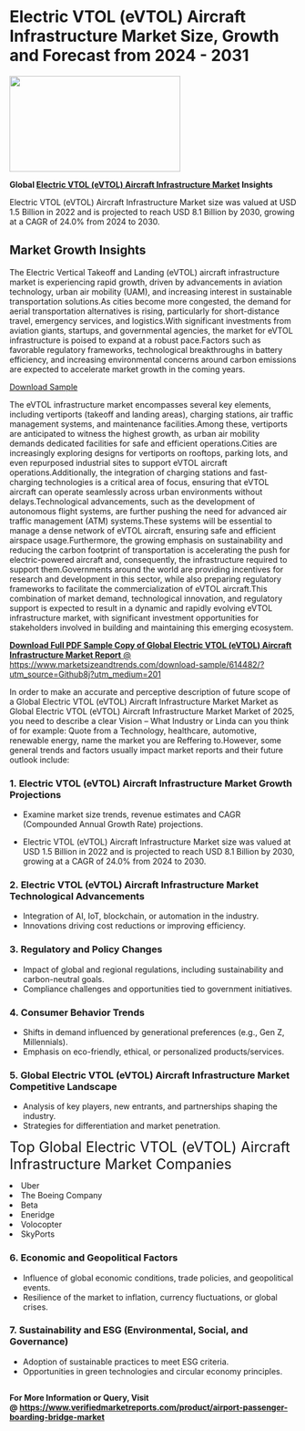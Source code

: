 <H1>Electric VTOL (eVTOL) Aircraft Infrastructure Market Size, Growth and Forecast from 2024 - 2031</H1><img class="aligncenter size-medium wp-image-584254" src="https://thirdeyenews.in/wp-content/uploads/2024/09/Global-Market-Research-300x168.jpeg" alt="" width="300" height="168" /><p><strong>Global&nbsp;<a href="https://www.marketsizeandtrends.com/download-sample/614482/?utm_source=Github8j?utm_medium=201">Electric VTOL (eVTOL) Aircraft Infrastructure Market</a> Insights</strong></p><p>Electric VTOL (eVTOL) Aircraft Infrastructure Market size was valued at USD 1.5 Billion in 2022 and is projected to reach USD 8.1 Billion by 2030, growing at a CAGR of 24.0% from 2024 to 2030.</p><p><h2>Market Growth Insights</h2> <p>The Electric Vertical Takeoff and Landing (eVTOL) aircraft infrastructure market is experiencing rapid growth, driven by advancements in aviation technology, urban air mobility (UAM), and increasing interest in sustainable transportation solutions.As cities become more congested, the demand for aerial transportation alternatives is rising, particularly for short-distance travel, emergency services, and logistics.With significant investments from aviation giants, startups, and governmental agencies, the market for eVTOL infrastructure is poised to expand at a robust pace.Factors such as favorable regulatory frameworks, technological breakthroughs in battery efficiency, and increasing environmental concerns around carbon emissions are expected to accelerate market growth in the coming years.</p> <p><a href="download_sample_link">Download Sample</a></p> <p>The eVTOL infrastructure market encompasses several key elements, including vertiports (takeoff and landing areas), charging stations, air traffic management systems, and maintenance facilities.Among these, vertiports are anticipated to witness the highest growth, as urban air mobility demands dedicated facilities for safe and efficient operations.Cities are increasingly exploring designs for vertiports on rooftops, parking lots, and even repurposed industrial sites to support eVTOL aircraft operations.Additionally, the integration of charging stations and fast-charging technologies is a critical area of focus, ensuring that eVTOL aircraft can operate seamlessly across urban environments without delays.Technological advancements, such as the development of autonomous flight systems, are further pushing the need for advanced air traffic management (ATM) systems.These systems will be essential to manage a dense network of eVTOL aircraft, ensuring safe and efficient airspace usage.Furthermore, the growing emphasis on sustainability and reducing the carbon footprint of transportation is accelerating the push for electric-powered aircraft and, consequently, the infrastructure required to support them.Governments around the world are providing incentives for research and development in this sector, while also preparing regulatory frameworks to facilitate the commercialization of eVTOL aircraft.This combination of market demand, technological innovation, and regulatory support is expected to result in a dynamic and rapidly evolving eVTOL infrastructure market, with significant investment opportunities for stakeholders involved in building and maintaining this emerging ecosystem.</p> <p><a href="get_more_info_link"></p><p><span class=""><strong>Download Full PDF Sample Copy of Global Electric VTOL (eVTOL) Aircraft Infrastructure Market Report</strong> @ <a href="https://www.marketsizeandtrends.com/download-sample/614482/?utm_source=Github8j?utm_medium=201" target="_blank">https://www.marketsizeandtrends.com/download-sample/614482/?utm_source=Github8j?utm_medium=201</a></span></p><p>In order to make an accurate and perceptive description of future scope of a Global&nbsp;Electric VTOL (eVTOL) Aircraft Infrastructure Market Market as Global&nbsp;Electric VTOL (eVTOL) Aircraft Infrastructure Market Market of 2025, you need to describe a clear Vision &ndash; What Industry or Linda can you think of for example: Quote from a Technology, healthcare, automotive, renewable energy, name the market you are Reffering to.However, some general trends and factors usually impact market reports and their future outlook include:</p><h3>1.&nbsp;<strong>Electric VTOL (eVTOL) Aircraft Infrastructure Market Growth Projections</strong></h3><ul><li>Examine market size trends, revenue estimates and CAGR (Compounded Annual Growth Rate) projections.</li><li><p>Electric VTOL (eVTOL) Aircraft Infrastructure Market size was valued at USD 1.5 Billion in 2022 and is projected to reach USD 8.1 Billion by 2030, growing at a CAGR of 24.0% from 2024 to 2030.</p></li></ul><h3>2.&nbsp;<strong>Electric VTOL (eVTOL) Aircraft Infrastructure Market Technological Advancements</strong></h3><ul><li>Integration of AI, IoT, blockchain, or automation in the industry.</li><li>Innovations driving cost reductions or improving efficiency.</li></ul><h3>3.&nbsp;<strong>Regulatory and Policy Changes</strong></h3><ul><li>Impact of global and regional regulations, including sustainability and carbon-neutral goals.</li><li>Compliance challenges and opportunities tied to government initiatives.</li></ul><h3>4.&nbsp;<strong>Consumer Behavior Trends</strong></h3><ul><li>Shifts in demand influenced by generational preferences (e.g., Gen Z, Millennials).</li><li>Emphasis on eco-friendly, ethical, or personalized products/services.</li></ul><h3>5.&nbsp;<strong>Global Electric VTOL (eVTOL) Aircraft Infrastructure Market Competitive Landscape</strong></h3><ul><li>Analysis of key players, new entrants, and partnerships shaping the industry.</li><li>Strategies for differentiation and market penetration.</li></ul><p data-pm-slice="1 1 []"><span style="color: inherit; font-family: inherit; font-size: 25px;">Top Global Electric VTOL (eVTOL) Aircraft Infrastructure Market Companies</span></p><div class="" data-test-id=""><p><li>Uber</li><li> The Boeing Company</li><li> Beta</li><li> Eneridge</li><li> Volocopter</li><li> SkyPorts</li></p></div><h3>6.&nbsp;<strong>Economic and Geopolitical Factors</strong></h3><ul><li>Influence of global economic conditions, trade policies, and geopolitical events.</li><li>Resilience of the market to inflation, currency fluctuations, or global crises.</li></ul><h3>7.&nbsp;<strong>Sustainability and ESG (Environmental, Social, and Governance)</strong></h3><ul><li>Adoption of sustainable practices to meet ESG criteria.</li><li>Opportunities in green technologies and circular economy principles.</li></ul><h2><strong style="font-size: 14px;">For More Information or Query, Visit @&nbsp;</strong><a style="background-color: #ffffff; font-size: 14px;" href="https://www.marketsizeandtrends.com/report/electric-vtol-evtol-aircraft-infrastructure-market/" target="_blank">https://www.verifiedmarketreports.com/product/airport-passenger-boarding-bridge-market</a></h2>
